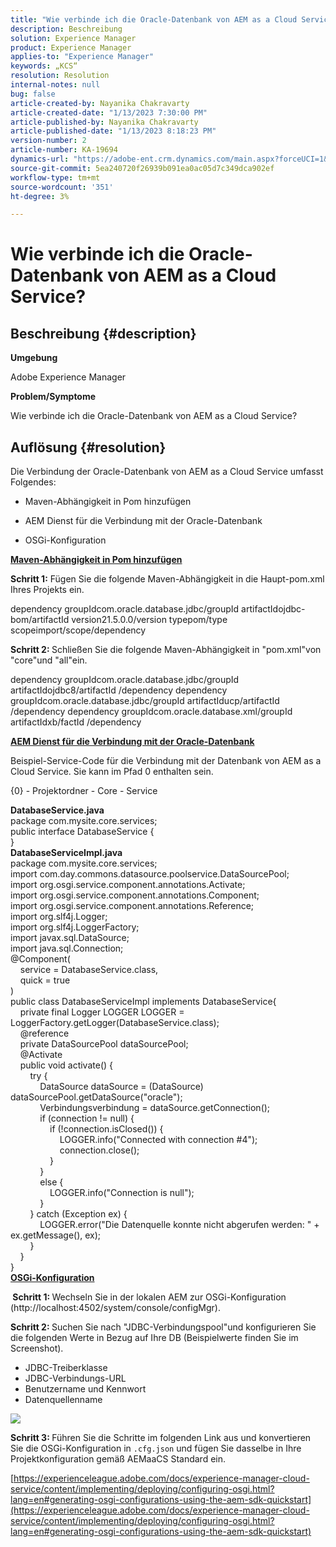 ```yaml
---
title: "Wie verbinde ich die Oracle-Datenbank von AEM as a Cloud Service?"
description: Beschreibung
solution: Experience Manager
product: Experience Manager
applies-to: "Experience Manager"
keywords: „KCS“
resolution: Resolution
internal-notes: null
bug: false
article-created-by: Nayanika Chakravarty
article-created-date: "1/13/2023 7:30:00 PM"
article-published-by: Nayanika Chakravarty
article-published-date: "1/13/2023 8:18:23 PM"
version-number: 2
article-number: KA-19694
dynamics-url: "https://adobe-ent.crm.dynamics.com/main.aspx?forceUCI=1&pagetype=entityrecord&etn=knowledgearticle&id=0287e5a8-7893-ed11-aad1-6045bd006c82"
source-git-commit: 5ea240720f26939b091ea0ac05d7c349dca902ef
workflow-type: tm+mt
source-wordcount: '351'
ht-degree: 3%

---
```


# Wie verbinde ich die Oracle-Datenbank von AEM as a Cloud Service?

## Beschreibung {#description}


<b>Umgebung</b>

Adobe Experience Manager

<b>Problem/Symptome</b>

Wie verbinde ich die Oracle-Datenbank von AEM as a Cloud Service?


## Auflösung {#resolution}


Die Verbindung der Oracle-Datenbank von AEM as a Cloud Service umfasst Folgendes:

- Maven-Abhängigkeit in Pom hinzufügen

- AEM Dienst für die Verbindung mit der Oracle-Datenbank

- OSGi-Konfiguration

<u><b>Maven-Abhängigkeit in Pom hinzufügen</b></u>

<b>Schritt 1:</b> Fügen Sie die folgende Maven-Abhängigkeit in die Haupt-pom.xml Ihres Projekts ein.

dependency groupIdcom.oracle.database.jdbc/groupId artifactIdojdbc-bom/artifactId version21.5.0.0/version typepom/type scopeimport/scope/dependency

<b>Schritt 2: </b>Schließen Sie die folgende Maven-Abhängigkeit in &quot;pom.xml&quot;von &quot;core&quot;und &quot;all&quot;ein.

dependency groupIdcom.oracle.database.jdbc/groupId artifactIdojdbc8/artifactId /dependency dependency groupIdcom.oracle.database.jdbc/groupId artifactIducp/artifactId /dependency dependency groupIdcom.oracle.database.xml/groupId artifactIdxb/factId /dependency

<u><b>AEM Dienst für die Verbindung mit der Oracle-Datenbank</b></u>

Beispiel-Service-Code für die Verbindung mit der Datenbank von AEM as a Cloud Service. Sie kann im Pfad 0 enthalten sein.

{0} - Projektordner - Core - Service

<b>DatabaseService.java</b>
<br>package com.mysite.core.services; <br>public interface DatabaseService {<br>}<br>
<b>DatabaseServiceImpl.java</b>
<br>package com.mysite.core.services; <br>import com.day.commons.datasource.poolservice.DataSourcePool;<br>import org.osgi.service.component.annotations.Activate;<br>import org.osgi.service.component.annotations.Component;<br>import org.osgi.service.component.annotations.Reference;<br>import org.slf4j.Logger;<br>import org.slf4j.LoggerFactory; <br>import javax.sql.DataSource;<br>import java.sql.Connection; <br>@Component(<br>    service = DatabaseService.class,<br>    quick = true<br>)<br>public class DatabaseServiceImpl implements DatabaseService{ <br>    private final Logger LOGGER LOGGER = LoggerFactory.getLogger(DatabaseService.class); <br>    @reference<br>    private DataSourcePool dataSourcePool; <br>    @Activate<br>    public void activate() { <br>        try {<br>            DataSource dataSource = (DataSource) dataSourcePool.getDataSource(&quot;oracle&quot;);<br>            Verbindungsverbindung = dataSource.getConnection(); <br>            if (connection != null) {<br>                if (!connection.isClosed()) {<br>                    LOGGER.info(&quot;Connected with connection #4&quot;);<br>                    connection.close();<br>                }<br>            }<br>            else {<br>                LOGGER.info(&quot;Connection is null&quot;);<br>            }<br>        } catch (Exception ex) {<br>            LOGGER.error(&quot;Die Datenquelle konnte nicht abgerufen werden: &quot; + ex.getMessage(), ex);<br>        }<br>    }<br>}<br>
<u><b>OSGi-Konfiguration</b></u>

<b> Schritt 1: </b>Wechseln Sie in der lokalen AEM zur OSGi-Konfiguration (http://localhost:4502/system/console/configMgr).

<b>Schritt 2: </b>Suchen Sie nach &quot;JDBC-Verbindungspool&quot;und konfigurieren Sie die folgenden Werte in Bezug auf Ihre DB (Beispielwerte finden Sie im Screenshot).

- JDBC-Treiberklasse
- JDBC-Verbindungs-URL
- Benutzername und Kennwort
- Datenquellenname


![](assets/265e1a49-24dc-ec11-a7b6-0022480b073d.png)

<b>Schritt 3: </b>Führen Sie die Schritte im folgenden Link aus und konvertieren Sie die OSGi-Konfiguration in `.cfg.json` und fügen Sie dasselbe in Ihre Projektkonfiguration gemäß AEMaaCS Standard ein.

[https://experienceleague.adobe.com/docs/experience-manager-cloud-service/content/implementing/deploying/configuring-osgi.html?lang=en#generating-osgi-configurations-using-the-aem-sdk-quickstart](https://experienceleague.adobe.com/docs/experience-manager-cloud-service/content/implementing/deploying/configuring-osgi.html?lang=en#generating-osgi-configurations-using-the-aem-sdk-quickstart)




